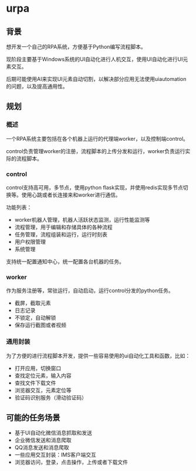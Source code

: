 # urpa

## 背景

想开发一个自己的RPA系统，方便基于Python编写流程脚本。

现阶段主要基于Windows系统的UI自动化进行人机交互，使用UI自动化进行UI元素交互。

后期可能使用AI来实现UI元素自动切割，以解决部分应用无法使用uiautomation的问题，以及提高通用性。

## 规划

### 概述

一个RPA系统主要包括在各个机器上运行的代理端worker，以及控制端control。

control负责管理worker的注册，流程脚本的上传分发和运行，worker负责运行实际的流程脚本。

### control

control支持高可用，多节点，使用python flask实现，并使用redis实现多节点切换等。使用心跳或者长连接来和worker进行通信。

功能列表：

- worker机器人管理，机器人活跃状态监测，运行性能监测等
- 流程管理，用于编辑和存储具体的各种流程
- 任务管理，流程组装和运行，运行时刻表
- 用户权限管理
- 系统管理

支持统一配置通知中心，统一配置各台机器的任务。

### worker

作为服务注册等，常驻运行，自动启动，运行control分发的python任务。

- 截屏，截取元素
- 日志记录
- 不锁定，自动解锁
- 保存运行截图或者视频

### 通用封装

为了方便的进行流程脚本开发，提供一些容易使用的ui自动化工具和函数，比如：

- 打开应用，切换窗口
- 查找定位元素，输入内容
- 查找文件下载文件
- 浏览器交互，元素定位等
- 验证码识别服务（滑动验证码）

## 可能的任务场景

- 基于UI自动化微信消息抓取和发送
- 企业微信发送和消息爬取
- QQ消息发送和消息爬取
- 一些应用交互封装：IMS客户端交互
- 浏览器访问，登录，点击操作，上传或者下载文件
